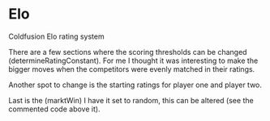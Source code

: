 Elo
===

Coldfusion Elo rating system

There are a few sections where the scoring thresholds can be changed (determineRatingConstant).  For me I thought it was interesting to make the bigger moves when the competitors were evenly matched in their ratings.

Another spot to change is the starting ratings for player one and player two. 

Last is the (marktWin) I have it set to random, this can be altered (see the commented code above it).
